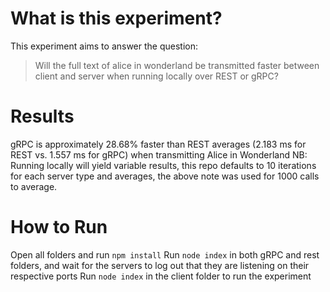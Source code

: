# What is this experiment?

This experiment aims to answer the question:

> Will the full text of alice in wonderland be transmitted faster between client and server when running locally over REST or gRPC?

# Results

gRPC is approximately 28.68% faster than REST averages (2.183 ms for REST vs. 1.557 ms for gRPC) when transmitting Alice in Wonderland
NB: Running locally will yield variable results, this repo defaults to 10 iterations for each server type and averages, the above note was used for 1000 calls to average.

# How to Run

Open all folders and run `npm install`
Run `node index` in both gRPC and rest folders, and wait for the servers to log out that they are listening on their respective ports
Run `node index` in the client folder to run the experiment
